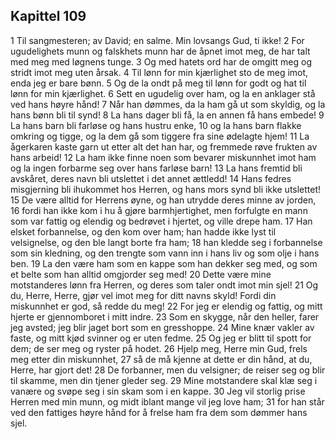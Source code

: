 ## Kapittel 109

1 Til sangmesteren; av David; en salme. Min lovsangs Gud, ti ikke!
2 For ugudelighets munn og falskhets munn har de åpnet imot meg, de har talt med meg med løgnens tunge.
3 Og med hatets ord har de omgitt meg og stridt imot meg uten årsak.
4 Til lønn for min kjærlighet sto de meg imot, enda jeg er bare bønn.
5 Og de la ondt på meg til lønn for godt og hat til lønn for min kjærlighet.
6 Sett en ugudelig over ham, og la en anklager stå ved hans høyre hånd!
7 Når han dømmes, da la ham gå ut som skyldig, og la hans bønn bli til synd!
8 La hans dager bli få, la en annen få hans embede!
9 La hans barn bli farløse og hans hustru enke,
10 og la hans barn flakke omkring og tigge, og la dem gå som tiggere fra sine ødelagte hjem!
11 La ågerkaren kaste garn ut etter alt det han har, og fremmede røve frukten av hans arbeid!
12 La ham ikke finne noen som bevarer miskunnhet imot ham og la ingen forbarme seg over hans farløse barn!
13 La hans fremtid bli avskåret, deres navn bli utslettet i det annet ættledd!
14 Hans fedres misgjerning bli ihukommet hos Herren, og hans mors synd bli ikke utslettet!
15 De være alltid for Herrens øyne, og han utrydde deres minne av jorden,
16 fordi han ikke kom i hu å gjøre barmhjertighet, men forfulgte en mann som var fattig og elendig og bedrøvet i hjertet, og ville drepe ham.
17 Han elsket forbannelse, og den kom over ham; han hadde ikke lyst til velsignelse, og den ble langt borte fra ham;
18 han kledde seg i forbannelse som sin kledning, og den trengte som vann inn i hans liv og som olje i hans ben.
19 La den være ham som en kappe som han dekker seg med, og som et belte som han alltid omgjorder seg med!
20 Dette være mine motstanderes lønn fra Herren, og deres som taler ondt imot min sjel!
21 Og du, Herre, Herre, gjør vel imot meg for ditt navns skyld! Fordi din miskunnhet er god, så redde du meg!
22 For jeg er elendig og fattig, og mitt hjerte er gjennomboret i mitt indre.
23 Som en skygge, når den heller, farer jeg avsted; jeg blir jaget bort som en gresshoppe.
24 Mine knær vakler av faste, og mitt kjød svinner og er uten fedme.
25 Og jeg er blitt til spott for dem; de ser meg og ryster på hodet.
26 Hjelp meg, Herre min Gud, frels meg etter din miskunnhet,
27 så de må kjenne at dette er din hånd, at du, Herre, har gjort det!
28 De forbanner, men du velsigner; de reiser seg og blir til skamme, men din tjener gleder seg.
29 Mine motstandere skal klæ seg i vanære og svøpe seg i sin skam som i en kappe.
30 Jeg vil storlig prise Herren med min munn, og midt iblant mange vil jeg love ham;
31 for han står ved den fattiges høyre hånd for å frelse ham fra dem som dømmer hans sjel.
